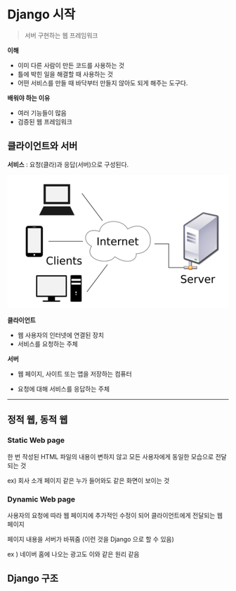 # Django 시작

> 서버 구현하는 웹 프레임워크

**이해**

- 이미 다른 사람이 만든 코드를 사용하는 것
- 틀에 박힌 일을 해결할 때 사용하는 것
- 어떤 서비스를 만들 때 바닥부터 만들지 않아도 되게 해주는 도구다. 



**배워야 하는 이유**

- 여러 기능들이 많음
- 검증된 웹 프레임워크



## 클라이언트와 서버

**서비스** :  요청(클라)과 응답(서버)으로 구성된다.

![클라이언트 서버 모델 - 위키백과, 우리 모두의 백과사전](Django%20%EC%8B%9C%EC%9E%91.assets/1200px-Client-server-model.svg-16637209714703.png)

**클라이언트**

- 웹 사용자의 인터넷에 연결된 장치
- 서비스를 요청하는 주체

**서버**

- 웹 페이지, 사이트 또는 앱을 저장하는 컴퓨터

- 요청에 대해 서비스를 응답하는 주체

----



## 정적 웹,  동적 웹



### Static Web page 

한 번 작성된 HTML 파일의 내용이 변하지 않고 모든 사용자에게 동일한 모습으로 전달되는 것

ex) 회사 소개 페이지 같은 누가 들어와도 같은 화면이 보이는 것



### Dynamic Web page

사용자의 요청에 따라 웹 페이지에 추가적인 수정이 되어 클라이언트에게 전달되는 웹 페이지

페이지 내용을 서버가 바꿔줌 (이런 것을 Django 으로 할 수 있음)



ex ) 네이버 홈에 나오는 광고도 이와 같은 원리 같음 



## Django 구조



